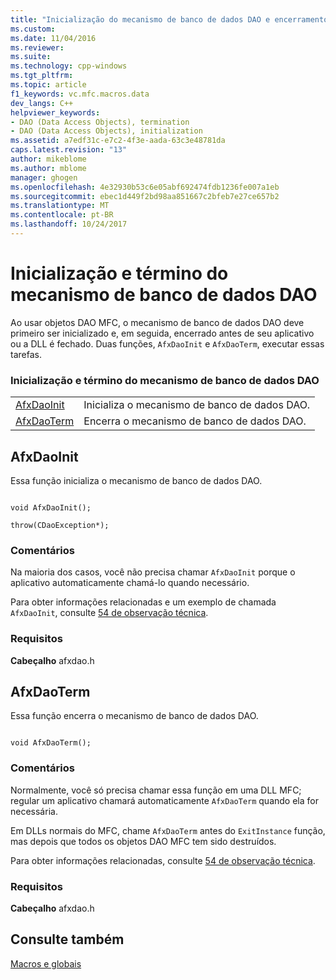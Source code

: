 ```yaml
---
title: "Inicialização do mecanismo de banco de dados DAO e encerramento | Microsoft Docs"
ms.custom: 
ms.date: 11/04/2016
ms.reviewer: 
ms.suite: 
ms.technology: cpp-windows
ms.tgt_pltfrm: 
ms.topic: article
f1_keywords: vc.mfc.macros.data
dev_langs: C++
helpviewer_keywords:
- DAO (Data Access Objects), termination
- DAO (Data Access Objects), initialization
ms.assetid: a7edf31c-e7c2-4f3e-aada-63c3e48781da
caps.latest.revision: "13"
author: mikeblome
ms.author: mblome
manager: ghogen
ms.openlocfilehash: 4e32930b53c6e05abf692474fdb1236fe007a1eb
ms.sourcegitcommit: ebec1d449f2bd98aa851667c2bfeb7e27ce657b2
ms.translationtype: MT
ms.contentlocale: pt-BR
ms.lasthandoff: 10/24/2017
---
```

# <a name="dao-database-engine-initialization-and-termination"></a>Inicialização e término do mecanismo de banco de dados DAO
Ao usar objetos DAO MFC, o mecanismo de banco de dados DAO deve primeiro ser inicializado e, em seguida, encerrado antes de seu aplicativo ou a DLL é fechado. Duas funções, `AfxDaoInit` e `AfxDaoTerm`, executar essas tarefas.  
  
### <a name="dao-database-engine-initialization-and-termination"></a>Inicialização e término do mecanismo de banco de dados DAO  
  
|||  
|-|-|  
|[AfxDaoInit](#afxdaoinit)|Inicializa o mecanismo de banco de dados DAO.|  
|[AfxDaoTerm](#afxdaoterm)|Encerra o mecanismo de banco de dados DAO.|  
  
##  <a name="afxdaoinit"></a>AfxDaoInit  
 Essa função inicializa o mecanismo de banco de dados DAO.  
  
```  
 
void AfxDaoInit();

throw(CDaoException*);  
```  
  
### <a name="remarks"></a>Comentários  
 Na maioria dos casos, você não precisa chamar `AfxDaoInit` porque o aplicativo automaticamente chamá-lo quando necessário.  
  
 Para obter informações relacionadas e um exemplo de chamada `AfxDaoInit`, consulte [54 de observação técnica](../../mfc/tn054-calling-dao-directly-while-using-mfc-dao-classes.md).  
  
### <a name="requirements"></a>Requisitos  
  **Cabeçalho** afxdao.h  
  
##  <a name="afxdaoterm"></a>AfxDaoTerm  
 Essa função encerra o mecanismo de banco de dados DAO.  
  
```  
 
void AfxDaoTerm();  
```  
  
### <a name="remarks"></a>Comentários  
 Normalmente, você só precisa chamar essa função em uma DLL MFC; regular um aplicativo chamará automaticamente `AfxDaoTerm` quando ela for necessária.  
  
 Em DLLs normais do MFC, chame `AfxDaoTerm` antes do `ExitInstance` função, mas depois que todos os objetos DAO MFC tem sido destruídos.  
  
 Para obter informações relacionadas, consulte [54 de observação técnica](../../mfc/tn054-calling-dao-directly-while-using-mfc-dao-classes.md).  

### <a name="requirements"></a>Requisitos  
  **Cabeçalho** afxdao.h  

## <a name="see-also"></a>Consulte também  
 [Macros e globais](../../mfc/reference/mfc-macros-and-globals.md)
